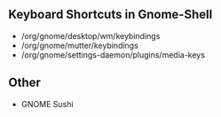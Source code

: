 Keyboard Shortcuts in Gnome-Shell
---------------------------------

* /org/gnome/desktop/wm/keybindings
* /org/gnome/mutter/keybindings
* /org/gnome/settings-daemon/plugins/media-keys

Other
-----

* GNOME Sushi


